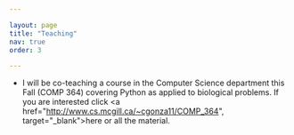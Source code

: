 ```yaml
---

layout: page
title: "Teaching"
nav: true
order: 3

---
```


* I will be co-teaching a course in the Computer Science department this Fall (COMP 364) covering Python as applied to biological problems. If you are interested click <a href="http://www.cs.mcgill.ca/~cgonza11/COMP_364", target="_blank">here</a> or all the material. 
